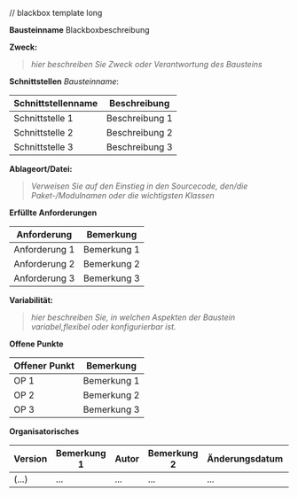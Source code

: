 // blackbox template long

__Bausteinname__ Blackboxbeschreibung

__Zweck:__ 
>_hier beschreiben Sie Zweck oder Verantwortung des Bausteins_

__Schnittstellen__ _Bausteinname_:

| Schnittstellenname | Beschreibung |
| ------------------ | ------------ |
| Schnittstelle 1 | Beschreibung 1 |
| Schnittstelle 2 | Beschreibung 2 |
| Schnittstelle 3 | Beschreibung 3 |

__Ablageort/Datei:__
> _Verweisen Sie auf den Einstieg in den Sourcecode, den/die Paket-/Modulnamen oder die wichtigsten Klassen_

__Erfüllte Anforderungen__

| Anforderung | Bemerkung |
| ----------- | --------- |
| Anforderung 1 | Bemerkung 1 |
| Anforderung 2 | Bemerkung 2 |
| Anforderung 3 | Bemerkung 3 |

__Variabilität:__
> _hier beschreiben Sie, in welchen Aspekten der Baustein variabel,flexibel oder konfigurierbar ist._

__Offene Punkte__

| Offener Punkt | Bemerkung |
| ------------- | --------- |
| OP 1 | Bemerkung 1 |
| OP 2 | Bemerkung 2 |
| OP 3 | Bemerkung 3 |

__Organisatorisches__

| Version | Bemerkung 1 | Autor | Bemerkung 2 | Änderungsdatum | Bemerkung 3 |
| ------- | ----------- | ----- | ----------- | -------------- | ----------- |
| (...) | ... | ... | ... | ... | ... |